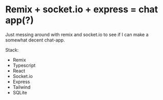# Remix + socket.io + express = chat app(?)

Just messing around with remix and socket.io to see if I can make a somewhat decent chat-app.

Stack:

- Remix
- Typescript
- React
- Socket.io
- Express
- Tailwind
- SQLite
